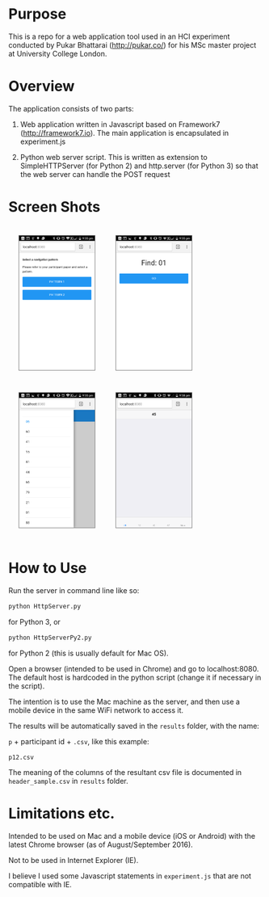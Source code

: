 
Purpose
========

This is a repo for a web application tool used in an HCI experiment
conducted by Pukar Bhattarai (http://pukar.co/) for his MSc master
project at University College London.

Overview
=========

The application consists of two parts:

1. Web application written in Javascript based on Framework7
   (http://framework7.io). The main application is encapsulated in experiment.js

2. Python web server script.
   This is written as extension to SimpleHTTPServer (for Python 2) and
   http.server (for Python 3) so that the web server can handle the
   POST request

Screen Shots
==========

<img
style="display:inline;border-style:solid;border-color:gray;border-width:1px;margin:20px"
src="images/pattern_selector.png" width="150" alt="Image of Pattern
Selector"><img
style="display:inline;border-style:solid;border-color:gray;border-width:1px;margin:20px;"
src="images/prompt.png" width="150" alt="Image of Prompt"><img
style="display:inline;border-style:solid;border-color:gray;border-width:1px;margin:20px;"
src="images/pattern1.png" width="150" alt="Pattern 1 - Side Panel in
Andoriod's Material Design"><img style="display:inline;border-style:solid;border-color:gray;border-width:1px;margin:20px;"
src="images/pattern2.png" width="150" alt="Pattern 2 - Tab Bar in
iOS">

How to Use
==========

Run the server in command line like so:

```bash
python HttpServer.py
```

for Python 3, or

```bash
python HttpServerPy2.py
```

for Python 2 (this is usually default for Mac OS).

Open a browser (intended to be used in Chrome) and go to
localhost:8080. The default host is hardcoded in the python script
(change it if necessary in the script).

The intention is to use the Mac machine as the server, and then use
a mobile device in the same WiFi network to access it.

The results will be automatically saved in the `results` folder, with
the name:

`p` + participant id + `.csv`, like this example:

	p12.csv

The meaning of the columns of the resultant csv file is documented in
`header_sample.csv` in `results` folder. 

Limitations etc.
===========

Intended to be used on Mac and a mobile device (iOS or Android) with
the latest Chrome browser (as of August/September 2016).

Not to be used in Internet Explorer (IE).

I believe I used some Javascript statements in `experiment.js` that
are not compatible with IE.


